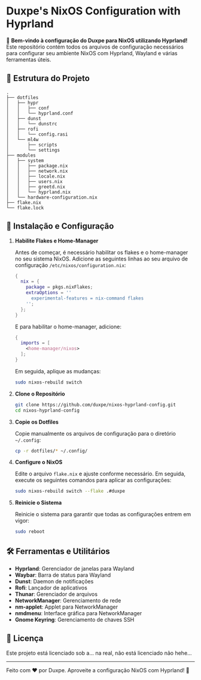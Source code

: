 # Duxpe's NixOS Configuration with Hyprland

🎉 **Bem-vindo à configuração do Duxpe para NixOS utilizando Hyprland!** Este repositório contém todos os arquivos de configuração necessários para configurar seu ambiente NixOS com Hyprland, Wayland e várias ferramentas úteis.

## 📁 Estrutura do Projeto

```
.
├── dotfiles
│   ├── hypr
│   │   ├── conf
│   │   └── hyprland.conf
│   ├── dunst
│   │   └── dunstrc
│   ├── rofi
│   │   └── config.rasi
│   └── ml4w
│       ├── scripts
│       └── settings
├── modules
│   ├── system
│   │   ├── package.nix
│   │   ├── network.nix
│   │   ├── locale.nix
│   │   ├── users.nix
│   │   ├── greetd.nix
│   │   └── hyprland.nix
│   └── hardware-configuration.nix
├── flake.nix
└── flake.lock
```

## 🚀 Instalação e Configuração

1. **Habilite Flakes e Home-Manager**

    Antes de começar, é necessário habilitar os flakes e o home-manager no seu sistema NixOS. Adicione as seguintes linhas ao seu arquivo de configuração `/etc/nixos/configuration.nix`:

    ```nix
    {
      nix = {
        package = pkgs.nixFlakes;
        extraOptions = ''
          experimental-features = nix-command flakes
        '';
      };
    }
    ```

    E para habilitar o home-manager, adicione:

    ```nix
    {
      imports = [
        <home-manager/nixos>
      ];
    }
    ```

    Em seguida, aplique as mudanças:

    ```sh
    sudo nixos-rebuild switch
    ```

2. **Clone o Repositório**

    ```sh
    git clone https://github.com/duxpe/nixos-hyprland-config.git
    cd nixos-hyprland-config
    ```

3. **Copie os Dotfiles**

    Copie manualmente os arquivos de configuração para o diretório `~/.config`:

    ```sh
    cp -r dotfiles/* ~/.config/
    ```

4. **Configure o NixOS**

    Edite o arquivo `flake.nix` e ajuste conforme necessário. Em seguida, execute os seguintes comandos para aplicar as configurações:

    ```sh
    sudo nixos-rebuild switch --flake .#duxpe
    ```

5. **Reinicie o Sistema**

    Reinicie o sistema para garantir que todas as configurações entrem em vigor:

    ```sh
    sudo reboot
    ```

## 🛠️ Ferramentas e Utilitários

- **Hyprland**: Gerenciador de janelas para Wayland
- **Waybar**: Barra de status para Wayland
- **Dunst**: Daemon de notificações
- **Rofi**: Lançador de aplicativos
- **Thunar**: Gerenciador de arquivos
- **NetworkManager**: Gerenciamento de rede
- **nm-applet**: Applet para NetworkManager
- **nmdmenu**: Interface gráfica para NetworkManager
- **Gnome Keyring**: Gerenciamento de chaves SSH

## 📜 Licença

Este projeto está licenciado sob a... na real, não está licenciado não hehe...

---

Feito com ❤️ por Duxpe. Aproveite a configuração NixOS com Hyprland! 🚀

